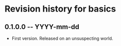 # Revision history for basics

## 0.1.0.0 -- YYYY-mm-dd

* First version. Released on an unsuspecting world.
